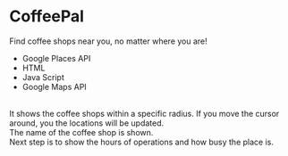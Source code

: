 # CoffeePal
Find coffee shops near you, no matter where you are!
- Google Places API
- HTML
- Java Script
- Google Maps API

<br>
It shows the coffee shops within a specific radius.
If you move the cursor around, you the locations will be updated.
<br>
The name of the coffee shop is shown. 
<br>
Next step is to show the hours of operations and how busy the place is.
